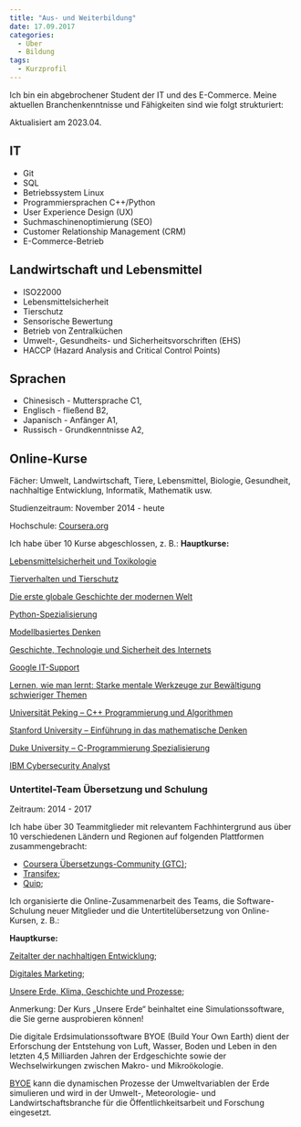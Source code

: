 ```yaml
---
title: "Aus- und Weiterbildung"
date: 17.09.2017
categories:
  - Über
  - Bildung
tags:
  - Kurzprofil
---
```



Ich bin ein abgebrochener Student der IT und des E-Commerce. Meine aktuellen Branchenkenntnisse und Fähigkeiten sind wie folgt strukturiert:

Aktualisiert am 2023.04.

## IT
- Git
- SQL
- Betriebssystem Linux
- Programmiersprachen C++/Python
- User Experience Design (UX)
- Suchmaschinenoptimierung (SEO)
- Customer Relationship Management (CRM)
- E-Commerce-Betrieb

## Landwirtschaft und Lebensmittel
- ISO22000
- Lebensmittelsicherheit
- Tierschutz
- Sensorische Bewertung
- Betrieb von Zentralküchen
- Umwelt-, Gesundheits- und Sicherheitsvorschriften (EHS)
- HACCP (Hazard Analysis and Critical Control Points)

## Sprachen
- Chinesisch - Muttersprache C1,
- Englisch - fließend B2,
- Japanisch - Anfänger A1,
- Russisch - Grundkenntnisse A2,

## Online-Kurse

Fächer: Umwelt, Landwirtschaft, Tiere, Lebensmittel, Biologie, Gesundheit, nachhaltige Entwicklung, Informatik, Mathematik usw.

Studienzeitraum: November 2014 - heute

Hochschule: [Coursera.org](http://coursera.org/)

Ich habe über 10 Kurse abgeschlossen, z. B.:
**Hauptkurse:**

[Lebensmittelsicherheit und Toxikologie](https://www.coursera.org/learn/shipin-anquan)

[Tierverhalten und Tierschutz](https://www.coursera.org/learn/animal-welfare)

[Die erste globale Geschichte der modernen Welt](https://www.coursera.org/learn/modern-world)

[Python-Spezialisierung](https://www.coursera.org/specializations/python)

[Modellbasiertes Denken](https://www.coursera.org/learn/model-thinking)

[Geschichte, Technologie und Sicherheit des Internets](https://www.coursera.org/learn/internet-history)

[Google IT-Support](https://www.coursera.org/professional-certificates/google-it-support?)

[Lernen, wie man lernt: Starke mentale Werkzeuge zur Bewältigung schwieriger Themen](https://www.coursera.org/learn/learning-how-to-learn)

[Universität Peking – C++ Programmierung und Algorithmen](https://www.coursera.org/specializations/biancheng-suanfa)

[Stanford University – Einführung in das mathematische Denken](https://www.coursera.org/learn/mathematical-thinking/)

[Duke University – C-Programmierung Spezialisierung](https://www.coursera.org/specializations/c-programming)

[IBM Cybersecurity Analyst](https://www.coursera.org/professional-certificates/ibm-cybersecurity-analyst)


### Untertitel-Team Übersetzung und Schulung

Zeitraum: 2014 - 2017

Ich habe über 30 Teammitglieder mit relevantem Fachhintergrund aus über 10 verschiedenen Ländern und Regionen auf folgenden Plattformen zusammengebracht:
- [Coursera Übersetzungs-Community (GTC)](https://www.coursera.support/s/feed/0D51U00003BmIp9SAF?language=en_US);
- [Transifex](http://transifex.com);
- [Quip](https://quip.com/);

Ich organisierte die Online-Zusammenarbeit des Teams, die Software-Schulung neuer Mitglieder und die Untertitelübersetzung von Online-Kursen, z. B.:


**Hauptkurse:**

[Zeitalter der nachhaltigen Entwicklung](https://www.coursera.org/learn/sustainable-development);

[Digitales Marketing](https://www.coursera.org/specializations/digital-marketing);

[Unsere Erde, Klima, Geschichte und Prozesse](https://www.coursera.org/learn/our-earth);

Anmerkung: Der Kurs „Unsere Erde“ beinhaltet eine Simulationssoftware, die Sie gerne ausprobieren können!

Die digitale Erdsimulationssoftware BYOE (Build Your Own Earth) dient der Erforschung der Entstehung von Luft, Wasser, Boden und Leben in den letzten 4,5 Milliarden Jahren der Erdgeschichte sowie der Wechselwirkungen zwischen Makro- und Mikroökologie.

[BYOE](http://www.buildyourownearth.com/) kann die dynamischen Prozesse der Umweltvariablen der Erde simulieren und wird in der Umwelt-, Meteorologie- und Landwirtschaftsbranche für die Öffentlichkeitsarbeit und Forschung eingesetzt.